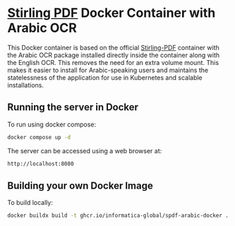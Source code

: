 # [Stirling PDF](https://stirlingtools.com/) Docker Container with Arabic OCR

This Docker container is based on the official [Stirling-PDF](https://github.com/Stirling-Tools/Stirling-PDF) container with the Arabic OCR package installed directly inside the container along with the English OCR. This removes the need for an extra volume mount. This makes it easier to install for Arabic-speaking users and maintains the statelessness of the application for use in Kubernetes and scalable installations.

## Running the server in Docker

To run using docker compose:

```sh
docker compose up -d
```

The server can be accessed using a web browser at:

```sh
http://localhost:8080
```

## Building your own Docker Image

To build locally:

```sh
docker buildx build -t ghcr.io/informatica-global/spdf-arabic-docker .
```
